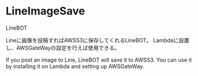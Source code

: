 # LineImageSave
LineBOT

Lineに画像を投稿すればAWSS3に保存してくれるLineBOT。
Lambdaに設置し、AWSGateWayの設定を行えば使用できる。


If you post an image to Line, LineBOT will save it to AWSS3.
You can use it by installing it on Lambda and setting up AWSGateWay.
